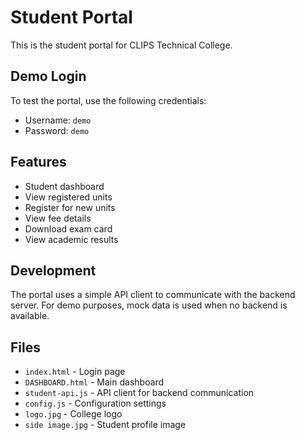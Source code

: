 # Student Portal

This is the student portal for CLIPS Technical College.

## Demo Login

To test the portal, use the following credentials:

- Username: `demo`
- Password: `demo`

## Features

- Student dashboard
- View registered units
- Register for new units
- View fee details
- Download exam card
- View academic results

## Development

The portal uses a simple API client to communicate with the backend server. For demo purposes, mock data is used when no backend is available.

## Files

- `index.html` - Login page
- `DASHBOARD.html` - Main dashboard
- `student-api.js` - API client for backend communication
- `config.js` - Configuration settings
- `logo.jpg` - College logo
- `side image.jpg` - Student profile image